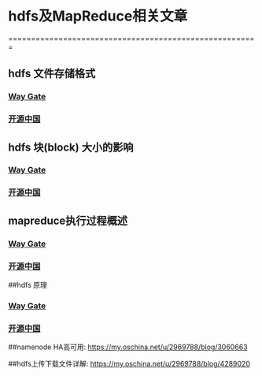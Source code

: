 # hdfs及MapReduce相关文章    
=======================================================    
## hdfs 文件存储格式  
### [Way Gate](/fileAndStore.md)      
### [开源中国](https://my.oschina.net/u/2969788/blog/2875351)    

## hdfs 块(block) 大小的影响 
### [Way Gate](/block.md)      
### [开源中国](https://my.oschina.net/u/2969788/blog/2873733)   

## mapreduce执行过程概述
### [Way Gate](/hdfs/mapReduce.md)      
### [开源中国](https://my.oschina.net/u/2969788/blog/874649)   
  
##hdfs 原理
### [Way Gate](/hdfs/hdfsDetail.md)      
### [开源中国](https://my.oschina.net/u/2969788/blog/869403 )   
  
##namenode HA高可用: https://my.oschina.net/u/2969788/blog/3060663 
 
##hdfs上传下载文件详解: https://my.oschina.net/u/2969788/blog/4289020 
